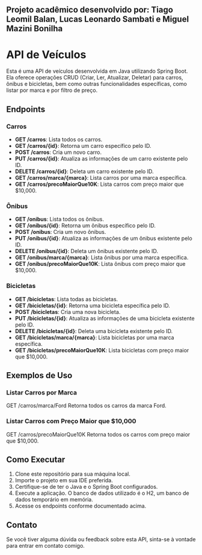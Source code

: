 ## Projeto acadêmico desenvolvido por: Tiago Leomil Balan, Lucas Leonardo Sambati e Miguel Mazini Bonilha
# API de Veículos

Esta é uma API de veículos desenvolvida em Java utilizando Spring Boot. Ela oferece operações CRUD (Criar, Ler, Atualizar, Deletar) para carros, ônibus e bicicletas, bem como outras funcionalidades específicas, como listar por marca e por filtro de preço.

## Endpoints

### Carros

- **GET /carros**: Lista todos os carros.
- **GET /carros/{id}**: Retorna um carro específico pelo ID.
- **POST /carros**: Cria um novo carro.
- **PUT /carros/{id}**: Atualiza as informações de um carro existente pelo ID.
- **DELETE /carros/{id}**: Deleta um carro existente pelo ID.
- **GET /carros/marca/{marca}**: Lista carros por uma marca específica.
- **GET /carros/precoMaiorQue10K**: Lista carros com preço maior que $10,000.

### Ônibus

- **GET /onibus**: Lista todos os ônibus.
- **GET /onibus/{id}**: Retorna um ônibus específico pelo ID.
- **POST /onibus**: Cria um novo ônibus.
- **PUT /onibus/{id}**: Atualiza as informações de um ônibus existente pelo ID.
- **DELETE /onibus/{id}**: Deleta um ônibus existente pelo ID.
- **GET /onibus/marca/{marca}**: Lista ônibus por uma marca específica.
- **GET /onibus/precoMaiorQue10K**: Lista ônibus com preço maior que $10,000.

### Bicicletas

- **GET /bicicletas**: Lista todas as bicicletas.
- **GET /bicicletas/{id}**: Retorna uma bicicleta específica pelo ID.
- **POST /bicicletas**: Cria uma nova bicicleta.
- **PUT /bicicletas/{id}**: Atualiza as informações de uma bicicleta existente pelo ID.
- **DELETE /bicicletas/{id}**: Deleta uma bicicleta existente pelo ID.
- **GET /bicicletas/marca/{marca}**: Lista bicicletas por uma marca específica.
- **GET /bicicletas/precoMaiorQue10K**: Lista bicicletas com preço maior que $10,000.


## Exemplos de Uso

### Listar Carros por Marca
GET /carros/marca/Ford
Retorna todos os carros da marca Ford.

### Listar Carros com Preço Maior que $10,000
GET /carros/precoMaiorQue10K
Retorna todos os carros com preço maior que $10,000.

## Como Executar

1. Clone este repositório para sua máquina local.
2. Importe o projeto em sua IDE preferida.
3. Certifique-se de ter o Java e o Spring Boot configurados.
4. Execute a aplicação. O banco de dados utilizado é o H2, um banco de dados temporário em memória.
5. Acesse os endpoints conforme documentado acima.

## Contato

Se você tiver alguma dúvida ou feedback sobre esta API, sinta-se à vontade para entrar em contato comigo.
